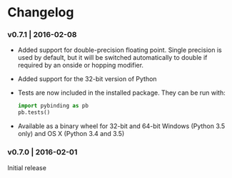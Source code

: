 # Changelog

### v0.7.1 | 2016-02-08

* Added support for double-precision floating point. Single precision is used by default,
  but it will be switched automatically to double if required by an onside or hopping modifier.

* Added support for the 32-bit version of Python

* Tests are now included in the installed package. They can be run with:

  ```python
  import pybinding as pb
  pb.tests()
  ```

* Available as a binary wheel for 32-bit and 64-bit Windows (Python 3.5 only)
  and OS X (Python 3.4 and 3.5)

### v0.7.0 | 2016-02-01

Initial release
